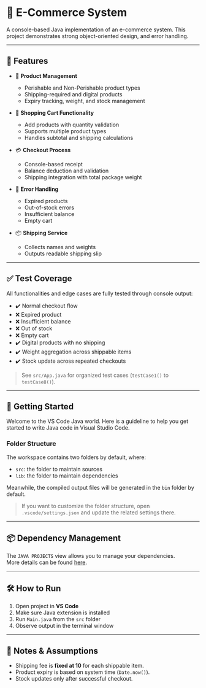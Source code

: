 # 🛒 E-Commerce System

A console-based Java implementation of an e-commerce system. This project demonstrates strong object-oriented design, and error handling.

---

## 🚀 Features

- 🧾 **Product Management**  
  - Perishable and Non-Perishable product types  
  - Shipping-required and digital products  
  - Expiry tracking, weight, and stock management

- 🛒 **Shopping Cart Functionality**  
  - Add products with quantity validation  
  - Supports multiple product types  
  - Handles subtotal and shipping calculations

- 💳 **Checkout Process**  
  - Console-based receipt  
  - Balance deduction and validation  
  - Shipping integration with total package weight

- 🛑 **Error Handling**  
  - Expired products  
  - Out-of-stock errors  
  - Insufficient balance  
  - Empty cart

- 📦 **Shipping Service**  
  - Collects names and weights  
  - Outputs readable shipping slip

---

## ✅ Test Coverage

All functionalities and edge cases are fully tested through console output:
- ✔️ Normal checkout flow
- ❌ Expired product
- ❌ Insufficient balance
- ❌ Out of stock
- ❌ Empty cart
- ✔️ Digital products with no shipping
- ✔️ Weight aggregation across shippable items
- ✔️ Stock update across repeated checkouts

> See `src/App.java` for organized test cases (`testCase1()` to `testCase8()`).

---

## 📁 Getting Started

Welcome to the VS Code Java world. Here is a guideline to help you get started to write Java code in Visual Studio Code.

### Folder Structure

The workspace contains two folders by default, where:

- `src`: the folder to maintain sources
- `lib`: the folder to maintain dependencies

Meanwhile, the compiled output files will be generated in the `bin` folder by default.

> If you want to customize the folder structure, open `.vscode/settings.json` and update the related settings there.

---

## 📦 Dependency Management

The `JAVA PROJECTS` view allows you to manage your dependencies.  
More details can be found [here](https://github.com/microsoft/vscode-java-dependency#manage-dependencies).

---

## 🛠️ How to Run

1. Open project in **VS Code**
2. Make sure Java extension is installed
3. Run `Main.java` from the `src` folder
4. Observe output in the terminal window

---

## 📌 Notes & Assumptions

- Shipping fee is **fixed at 10** for each shippable item.
- Product expiry is based on system time (`Date.now()`).
- Stock updates only after successful checkout.
